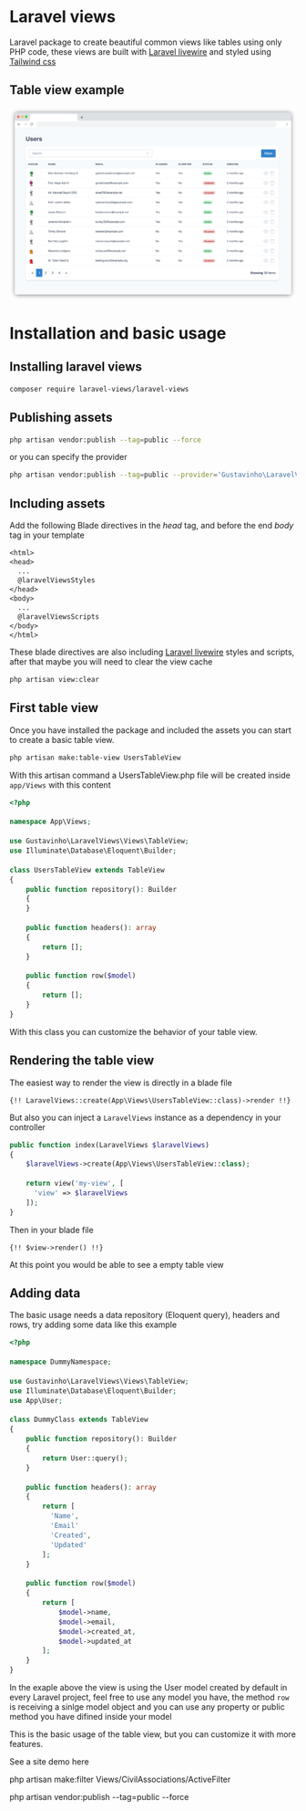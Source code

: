 # Laravel views

Laravel package to create beautiful common views like tables using only PHP code, these views are built with [Laravel livewire](https://laravel-livewire.com/) and styled using [Tailwind css](https://tailwindcss.com/)

## Table view example
![](doc/table.png)

# Installation and basic usage

## Installing laravel views
```bash
composer require laravel-views/laravel-views
```

## Publishing assets
```bash
php artisan vendor:publish --tag=public --force
```
or you can specify the provider
```bash
php artisan vendor:publish --tag=public --provider='Gustavinho\LaravelViews\LaravelViewsServiceProvider' --force
```

## Including assets
Add the following Blade directives in the *head* tag, and before the end *body* tag in your template
```blade
<html>
<head>
  ...
  @laravelViewsStyles
</head>
<body>
  ...
  @laravelViewsScripts
</body>
</html>
```
These blade directives are also including [Laravel livewire](https://laravel-livewire.com/) styles and scripts, after that maybe you will need to clear the view cache
```bash
php artisan view:clear
```

## First table view
Once you have installed the package and included the assets you can start to create a basic table view.
```bash
php artisan make:table-view UsersTableView
```
With this artisan command a UsersTableView.php file will be created inside `app/Views` with this content
```php
<?php

namespace App\Views;

use Gustavinho\LaravelViews\Views\TableView;
use Illuminate\Database\Eloquent\Builder;

class UsersTableView extends TableView
{
    public function repository(): Builder
    {
    }

    public function headers(): array
    {
        return [];
    }

    public function row($model)
    {
        return [];
    }
}

```
With this class you can customize the behavior of your table view.

## Rendering the table view
The easiest way to render the view is directly in a blade file
```blade
{!! LaravelViews::create(App\Views\UsersTableView::class)->render !!}
```

But also you can inject a `LaravelViews` instance as a dependency in your controller
```php
public function index(LaravelViews $laravelViews)
{
    $laravelViews->create(App\Views\UsersTableView::class);

    return view('my-view', [
      'view' => $laravelViews
    ]);
}
```
Then in your blade file
```blade
{!! $view->render() !!}
```
At this point you would be able to see a empty table view

## Adding data

The basic usage needs a data repository (Eloquent query), headers and rows, try adding some data like this example
```php
<?php

namespace DummyNamespace;

use Gustavinho\LaravelViews\Views\TableView;
use Illuminate\Database\Eloquent\Builder;
use App\User;

class DummyClass extends TableView
{
    public function repository(): Builder
    {
        return User::query();
    }

    public function headers(): array
    {
        return [
          'Name',
          'Email'
          'Created',
          'Updated'
        ];
    }

    public function row($model)
    {
        return [
            $model->name,
            $model->email,
            $model->created_at,
            $model->updated_at
        ];
    }
}

```
In the exaple above the view is using the User model created by default in every Laravel project, feel free to use any model you have, the method `row` is receiving a sinlge model object and you can use any property or public method you have difined inside your model

This is the basic usage of the table view, but you can customize it with more features.

See a site demo here



php artisan make:filter Views/CivilAssociations/ActiveFilter

php artisan vendor:publish --tag=public --force